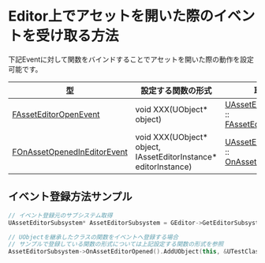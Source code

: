 # Editor上でアセットを開いた際のイベントを受け取る方法
下記Eventに対して関数をバインドすることでアセットを開いた際の動作を設定可能です。  

|型|設定する関数の形式|取得関数|
|-|-|-|
|[FAssetEditorOpenEvent](https://docs.unrealengine.com/5.2/en-US/API/Editor/UnrealEd/Subsystems/UAssetEditorSubsystem/FAssetEditorOpenEvent/)|void XXX(UObject* object)|[UAssetEditorSubsystem](https://docs.unrealengine.com/5.2/en-US/API/Editor/UnrealEd/Subsystems/UAssetEditorSubsystem/) :: [FAssetEditorOpenEvent](https://docs.unrealengine.com/5.2/en-US/API/Editor/UnrealEd/Subsystems/UAssetEditorSubsystem/FAssetEditorOpenEvent/)|
|[FOnAssetOpenedInEditorEvent](https://docs.unrealengine.com/5.2/en-US/API/Editor/UnrealEd/Subsystems/UAssetEditorSubsystem/FOnAssetOpenedInEditorEvent/)|void XXX(UObject* object,<br>IAssetEditorInstance* editorInstance)|[UAssetEditorSubsystem](https://docs.unrealengine.com/5.2/en-US/API/Editor/UnrealEd/Subsystems/UAssetEditorSubsystem/) :: [OnAssetOpenedInEditor](https://docs.unrealengine.com/5.2/en-US/API/Editor/UnrealEd/Subsystems/UAssetEditorSubsystem/OnAssetOpenedInEditor/)|


## イベント登録方法サンプル
``` C++
// イベント登録元のサブシステム取得
UAssetEditorSubsystem* AssetEditorSubsystem = GEditor->GetEditorSubsystem<UAssetEditorSubsystem>();

// UObjectを継承したクラスの関数をイベントへ登録する場合
// サンプルで登録している関数の形式については上記設定する関数の形式を参照
AssetEditorSubsystem->OnAssetEditorOpened().AddUObject(this, &UTestClass::OnOpenedAsset);
```
